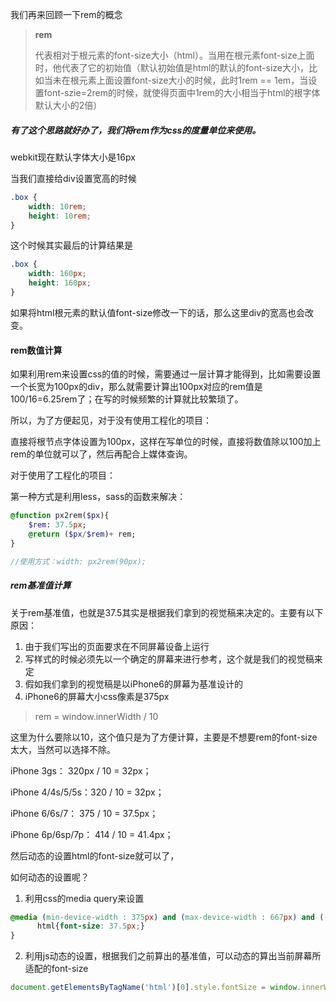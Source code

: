 我们再来回顾一下rem的概念

> **rem**
>
> 代表相对于根元素的font-size大小（html）。当用在根元素font-size上面时，他代表了它的初始值（默认初始值是html的默认的font-size大小，比如当未在根元素上面设置font-size大小的时候，此时1rem == 1em，当设置font-szie=2rem的时候，就使得页面中1rem的大小相当于html的根字体默认大小的2倍）

##### 有了这个思路就好办了，我们将rem作为css的度量单位来使用。

webkit现在默认字体大小是16px

当我们直接给div设置宽高的时候

```css
.box { 
    width: 10rem;
    height: 10rem;
}
```

这个时候其实最后的计算结果是

```css
.box {
    width: 160px;
    height: 160px;
}
```

如果将html根元素的默认值font-size修改一下的话，那么这里div的宽高也会改变。

#### rem数值计算

如果利用rem来设置css的值的时候，需要通过一层计算才能得到，比如需要设置一个长宽为100px的div，那么就需要计算出100px对应的rem值是100/16=6.25rem了；在写的时候频繁的计算就比较繁琐了。

所以，为了方便起见，对于没有使用工程化的项目：

直接将根节点字体设置为100px，这样在写单位的时候，直接将数值除以100加上rem的单位就可以了，然后再配合上媒体查询。

对于使用了工程化的项目：

第一种方式是利用less，sass的函数来解决：

```sass
@function px2rem($px){
    $rem: 37.5px;
    @return ($px/$rem)+ rem;
}

//使用方式：width: px2rem(90px);
```

##### rem基准值计算

关于rem基准值，也就是37.5其实是根据我们拿到的视觉稿来决定的。主要有以下原因：

1. 由于我们写出的页面要求在不同屏幕设备上运行
2. 写样式的时候必须先以一个确定的屏幕来进行参考，这个就是我们的视觉稿来定
3. 假如我们拿到的视觉稿是以iPhone6的屏幕为基准设计的
4. iPhone6的屏幕大小css像素是375px

> rem = window.innerWidth / 10

这里为什么要除以10，这个值只是为了方便计算，主要是不想要rem的font-size太大，当然可以选择不除。

iPhone 3gs： 320px / 10 = 32px；

iPhone 4/4s/5/5s：320 / 10 = 32px；

iPhone 6/6s/7： 375 / 10 = 37.5px；

iPhone 6p/6sp/7p： 414 / 10 = 41.4px；

然后动态的设置html的font-size就可以了，

如何动态的设置呢？

1. 利用css的media query来设置

```css
@media (min-device-width : 375px) and (max-device-width : 667px) and (-webkit-min-device-pixel-ratio : 2){
      html{font-size: 37.5px;}
}
```

2. 利用js动态的设置，根据我们之前算出的基准值，可以动态的算出当前屏幕所适配的font-size

```js
document.getElementsByTagName('html')[0].style.fontSize = window.innerWidth / 10 + 'px';
```



